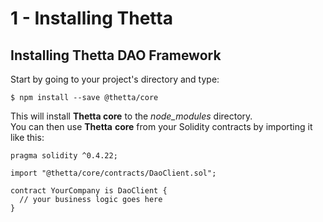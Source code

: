 # 1 - Installing Thetta

## Installing Thetta DAO Framework

Start by going to your project's directory and type:

```
$ npm install --save @thetta/core
```

This will install **Thetta core** to the _node\_modules_ directory.  
You can then use **Thetta** **core** from your Solidity contracts by importing it like this:

```
pragma solidity ^0.4.22;

import "@thetta/core/contracts/DaoClient.sol";

contract YourCompany is DaoClient {
  // your business logic goes here
}
```



